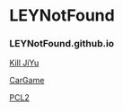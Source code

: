 # LEYNotFound
### LEYNotFound.github.io

[Kill JiYu](https://wwub.lanzoue.com/b04wg7d2f)

[CarGame](https://www.lanzouw.com/b04x9i3ad)

[PCL2](https://ltcat.lanzoum.com/i76Jk1q11eze)
